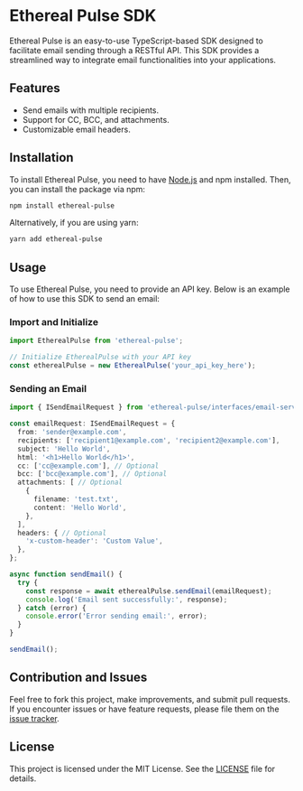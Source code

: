 # Ethereal Pulse SDK

Ethereal Pulse is an easy-to-use TypeScript-based SDK designed to facilitate email sending through a RESTful API. This SDK provides a streamlined way to integrate email functionalities into your applications.

## Features

- Send emails with multiple recipients.
- Support for CC, BCC, and attachments.
- Customizable email headers.

## Installation

To install Ethereal Pulse, you need to have [Node.js](https://nodejs.org/) and npm installed. Then, you can install the package via npm:

```bash
npm install ethereal-pulse
```

Alternatively, if you are using yarn:

```bash
yarn add ethereal-pulse
```

## Usage

To use Ethereal Pulse, you need to provide an API key. Below is an example of how to use this SDK to send an email:

### Import and Initialize

```typescript
import EtherealPulse from 'ethereal-pulse';

// Initialize EtherealPulse with your API key
const etherealPulse = new EtherealPulse('your_api_key_here');
```

### Sending an Email

```typescript
import { ISendEmailRequest } from 'ethereal-pulse/interfaces/email-services.interface';

const emailRequest: ISendEmailRequest = {
  from: 'sender@example.com',
  recipients: ['recipient1@example.com', 'recipient2@example.com'],
  subject: 'Hello World',
  html: '<h1>Hello World</h1>',
  cc: ['cc@example.com'], // Optional
  bcc: ['bcc@example.com'], // Optional
  attachments: [ // Optional
    {
      filename: 'test.txt',
      content: 'Hello World',
    },
  ],
  headers: { // Optional
    'x-custom-header': 'Custom Value',
  },
};

async function sendEmail() {
  try {
    const response = await etherealPulse.sendEmail(emailRequest);
    console.log('Email sent successfully:', response);
  } catch (error) {
    console.error('Error sending email:', error);
  }
}

sendEmail();
```

## Contribution and Issues

Feel free to fork this project, make improvements, and submit pull requests. If you encounter issues or have feature requests, please file them on the [issue tracker](https://github.com/yourrepo/ethereal-pulse/issues).

## License

This project is licensed under the MIT License. See the [LICENSE](LICENSE) file for details.
